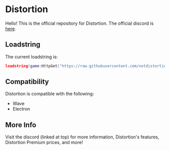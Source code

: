 # Distortion
Hello! This is the official repository for Distortion. The official discord is [here](https://discord.gg/ttQj32Srnx).

## Loadstring
The current loadstring is:
```lua
loadstring(game:HttpGet("https://raw.githubusercontent.com/notdistortion/Distortion/refs/heads/main/loader.lua"))()
```
## Compatibility
Distortion is compatible with the following:
* Wave
* Electron

## More Info
Visit the discord (linked at top) for more information, Distortion's features, Distortion Premium prices, and more!
